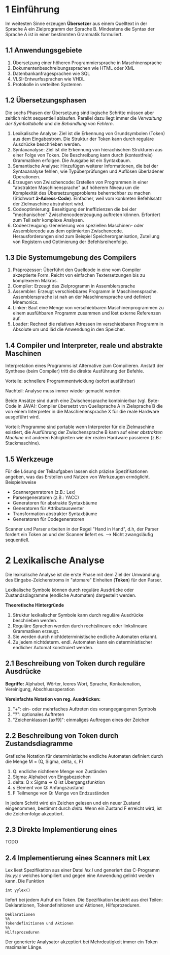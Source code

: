 # 1 Einführung

Im weitesten Sinne erzeugen **Übersetzer** aus einem Quelltext in der Sprache A ein Zielprogramm der Sprache B. Mindestens die Syntax der Sprache A ist in einer bestimmten Grammatik formuliert.

## 1.1 Anwendungsgebiete

1. Übersetzung einer höheren Programmiersprache in Maschinensprache
2. Dokumentenbeschreibungssprachen wie HTML oder XML
3. Datenbankanfragesprachen wie SQL
4. VLSI-Entwurfssprachen wie VHDL
5. Protokolle in verteilten Systemen

## 1.2 Übersetzungsphasen

Die sechs Phasen der Übersetzung sind logische Schritte müssen aber zeitlich nicht sequentiell ablaufen. Parallel dazu liegt immer die *Verwaltung der Symboltabelle* und die *Behandlung von Fehlern*.

1. Lexikalische Analyse: Ziel ist die Erkennung von Grundsymbolen (Token) aus dem Eingabestrom. Die Struktur der Token kann durch reguläre Ausdrücke beschrieben werden.
2. Syntaxanalyse: Ziel ist die Erkennung von hierachischen Strukturen aus einer Folge von Token. Die Beschreibung kann durch (kontextfreie) Grammatiken erfolgen. Die Ausgabe ist ein Syntaxbaum.
3. Semantische Analyse: Hinzufügen weiterer Informationen, die bei der Syntaxanalyse fehlen, wie Typüberprüfungen und Auflösen überladener Operationen.
4. Erzeugen von Zwischencode: Erstellen von Programmen in einer "abstrakten Maschinensprache" auf höherem Niveau um die Komplexität des Übersetzungsproblems beherrschbar zu machen (Stichwort **3-Adress-Code**). Einfacher, weil vom konkreten Befehlssatz der Zielmaschine abstrahiert wird.
5. Codeoptimierung: Beseitigung der Ineffizienzen die bei der "mechanischen" Zwischencodeerzeugung auftreten können. Erfordert zum Teil sehr komplexe Analysen.
6. Codeerzeugung: Generierung von speziellen Maschinen- oder Assemblercode aus dem optimierten Zwischencode. Herausforderungen sind zum Beispiel Speicherorganisation, Zuteilung von Registern und Optimierung der Befehlsreihenfolge.

## 1.3 Die Systemumgebung des Compilers

1. Präprozessor: Überführt den Quellcode in eine vom Compiler akzeptierte Form. Reicht von einfachen Textersetzungen bis zu komplexeren Makros.
2. Compiler: Erzeugt das Zielprogramm in Assemblersprache
3. Assembler: Erzeugt verschiebbares Programm in Maschinensprache. Assemblersprache ist nah an der Maschinensprache und definiert Mnemonics.
4. Linker: Baut eine Menge von verschiebbaren Maschinenprogrammen zu einem ausfühbaren Programm zusammen und löst externe Referenzen auf.
5. Loader: Rechnet die relativen Adressen im verschiebbaren Programm in Absolute um und läd die Anwendung in den Speicher.

## 1.4 Compiler und Interpreter, reale und abstrakte Maschinen

Interpretation eines Programms ist Alternative zum Compilieren. Anstatt der Synthese (beim Compiler) tritt die direkte Ausführung der Befehle.

Vorteile: schnellere Programmentwicklung (sofort ausführbar)

Nachteil: Analyse muss immer wieder gemacht werden

Beide Ansätze sind durch eine Zwischensprache kombinierbar (vgl. Byte-Code in JAVA): Compiler übersetzt von Quellsprache A in Zielsprache B die von einem Interpreter in die Maschienensprache X für die reale Hardware ausgeführt wird.

Vorteil: Programme sind portable wenn Interpreter für die Zielmaschine existiert, die Ausführung der Zwischensprache B kann auf einer *abstrakten Machine* mit anderen Fähigkeiten wie der realen Hardware passieren (z.B.: Stackmaschine).

## 1.5 Werkzeuge

Für die Lösung der Teilaufgaben lassen sich präzise Spezifikationen angeben, was das Erstellen und Nutzen von Werkzeugen ermöglicht. Beispielsweise

- Scannergenratoren (z.B.: Lex)
- Parsergeneratoren (z.B.: YACC)
- Generatoren für abstrakte Syntaxbäume
- Generatoren für Attributauswerter
- Transformation abstrakter Syntaxbäume
- Generatoren für Codegeneratoren

Scanner und Parser arbeiten in der Regel "Hand in Hand", d.h, der Parser fordert ein Token an und der Scanner liefert es. --> Nicht zwangsläufig sequentiell.

# 2 Lexikalische Analyse

Die lexikalische Analyse ist die erste Phase mit dem Ziel der Umwandlung des Eingabe-Zeichenstroms in "atomare" Einheiten (**Token**) für den Parser.

Lexikalische Symbole können durch reguläre Ausdrücke oder Zustandsdiagramme (endliche Automaten) dargestellt werden.

**Theoretische Hintergründe**

1. Struktur lexikalischer Symbole kann durch reguläre Ausdrücke beschrieben werden.
2. Reguläre Sprachen werden durch rechtslineare oder linkslineare Grammatiken erzeugt.
3. Sie werden durch nichtdeterministische endliche Automaten erkannt.
4. Zu jedem nichtdeterm. endl. Automaten kann ein deterministischer endlicher Automat konstruiert werden.

## 2.1 Beschreibung von Token durch reguläre Ausdrücke

**Begriffe:** Alphabet, Wörter, leeres Wort, Sprache, Konkatenation, Vereinigung, Abschlussoperation

**Vereinfachte Notation von reg. Ausdrücken:**

1. "+": ein- oder mehrfaches Auftreten des vorangegangenen Symbols
2. "?": optionales Auftreten
3. "Zeichenklassen [axf9]": einmaliges Auftregen eines der Zeichen

## 2.2 Beschreibung von Token durch Zustandsdiagramme

Grafische Notation für deterministische endliche Automaten definiert durch die Menge M = (Q, Sigma, delta, s, F)

1. Q: endliche nichtleere Menge von Zuständen
2. Sigma: Alphabet von Eingabezeichen
3. delta: Q x Sigma -> Q ist Übergangsfunktion
4. s Element von Q: Anfangszustand
5. F Teilmenge von Q: Menge von Endzuständen

In jedem Schritt wird ein Zeichen gelesen und ein neuer Zustand eingenommen, bestimmt durch *delta*. Wenn ein Zustand F erreicht wird, ist die Zeichenfolge akzeptiert.

## 2.3 Direkte Implementierung eines 

TODO

## 2.4 Implementierung eines Scanners mit Lex

Lex liest Spezifikation aus einer Datei *lex.l* und generiert das C-Programm *lex.yy.c* welches kompiliert und gegen eine Anwendung gelinkt werden kann. Die Funktion

    int yylex()

liefert bei jedem Aufruf ein Token. Die Spezifikation besteht aus drei Teilen: Deklarationen, Tokendefinitionen und Aktionen, Hilfsprozeduren.

    Deklarationen
    %%
    Tokendefinitionen und Aktionen
    %%
    Hilfsprozeduren

Der generierte Analysator akzeptiert bei Mehrdeutigkeit immer ein Token maximaler Länge.
